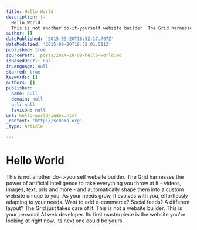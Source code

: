 ```yaml
---
title: Hello World
description: |-
  Hello World
  This is not another do-it-yourself website builder. The Grid harnesses the power of artificial intelligence to take everything you throw at it - vid
author: []
datePublished: '2015-09-20T18:52:17.707Z'
dateModified: '2015-09-20T18:52:01.511Z'
published: true
sourcePath: _posts/2014-10-08-hello-world.md
isBasedOnUrl: null
inLanguage: null
starred: true
keywords: []
authors: []
publisher:
  name: null
  domain: null
  url: null
  favicon: null
url: hello-world/index.html
_context: 'http://schema.org'
_type: Article

---
```

# Hello World

This is not another do-it-yourself website builder. The Grid harnesses the power of artificial intelligence to take everything you throw at it - videos, images, text, urls and more - and automatically shape them into a custom website unique to you. As your needs grow, it evolves with you, effortlessly adapting to your needs. Want to add e-commerce? Social feeds? A different layout? The Grid just takes care of it. This is not a website builder. This is your personal AI web developer. Its first masterpiece is the website you're looking at right now. Its next one could be yours.